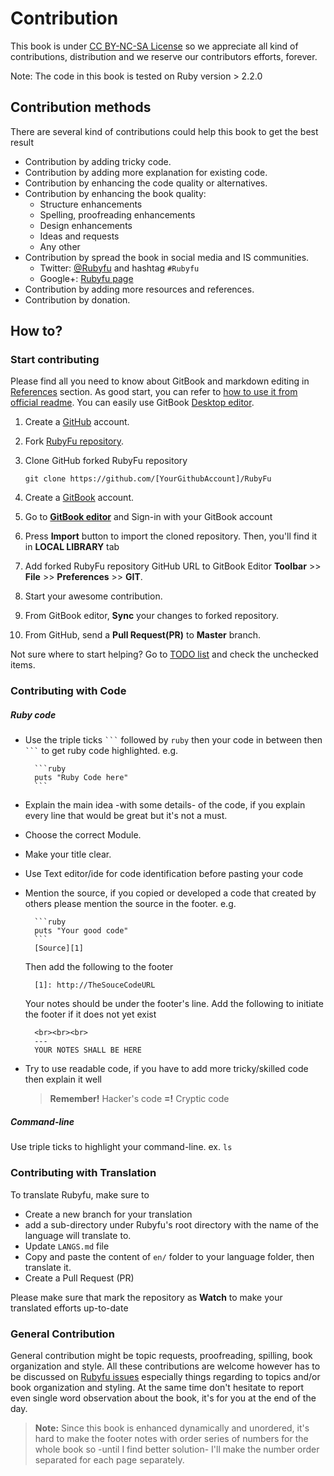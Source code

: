 # Contribution
This book is under [CC BY-NC-SA License][0] so we appreciate all kind of contributions, distribution and we reserve our contributors efforts, forever.

Note: The code in this book is tested on Ruby version > 2.2.0

## Contribution methods
There are several kind of contributions could help this book to get the best result

* Contribution by adding tricky code.
* Contribution by adding more explanation for existing code.
* Contribution by enhancing the code quality or alternatives.
* Contribution by enhancing the book quality:
    * Structure enhancements
    * Spelling, proofreading enhancements
    * Design enhancements
    * Ideas and requests
    * Any other
* Contribution by spread the book in social media and IS communities.
    * Twitter: [@Rubyfu][8] and hashtag `#Rubyfu`
    * Google+: [Rubyfu page][9]
* Contribution by adding more resources and references.
* Contribution by donation.


## How to?

### Start contributing
Please find all you need to know about GitBook and markdown editing in [References][1] section. As good start, you can refer to [how to use it from official readme][2]. You can easily use GitBook [Desktop editor][3].

1. Create a [GitHub][5] account.
2. Fork [RubyFu repository][4].
3. Clone GitHub forked RubyFu repository
   
   `git clone https://github.com/[YourGithubAccount]/RubyFu` 
4. Create a [GitBook][6] account.
4. Go to [**GitBook editor**][3] and Sign-in with your GitBook account
5. Press **Import** button to import the cloned repository. Then, you'll find it in **LOCAL LIBRARY** tab
3. Add forked RubyFu repository GitHub URL to GitBook Editor **Toolbar** >> **File** >> **Preferences** >> **GIT**.
4. Start your awesome contribution.
5. From GitBook editor, **Sync** your changes to forked repository.
6. From GitHub, send a **Pull Request(PR)** to **Master** branch.


Not sure where to start helping? Go to [TODO list](contributors/todo.md) and check the unchecked items.

### Contributing with Code

##### Ruby code
* Use the triple ticks ` ``` `  followed by `ruby` then your code in between then ` ``` ` to get ruby code highlighted. e.g.

        ```ruby
        puts "Ruby Code here"
        ```
* Explain the main idea -with some details- of the code, if you explain every line that would be great but it's not a must.
* Choose the correct Module.
* Make your title clear.
* Use Text editor/ide for code identification before pasting your code
* Mention the source, if you copied or developed a code that created by others please mention the source in the footer. e.g.

        ```ruby
        puts "Your good code"
        ```
        [Source][1]
    Then add the following to the footer

        [1]: http://TheSouceCodeURL

    Your notes should be under the footer's line. Add the following to initiate the footer if it does not yet exist

        <br><br><br>
        ---
        YOUR NOTES SHALL BE HERE

* Try to use readable code, if you have to add more tricky/skilled code then explain it well
    > **Remember!** Hacker's code **=!** Cryptic code


##### Command-line
Use triple ticks to highlight your command-line. ex. 
    ```
    ls
    ``` 

### Contributing with Translation 
To translate Rubyfu, make sure to 
- Create a new branch for your translation 
- add a sub-directory under Rubyfu's root directory with the name of the language will translate to. 
- Update `LANGS.md` file 
- Copy and paste the content of `en/` folder to your language folder, then translate it.
- Create a Pull Request (PR)

Please make sure that mark the repository as **Watch** to make your translated efforts up-to-date 

### General Contribution
General contribution might be topic requests, proofreading, spilling, book organization and style. All these contributions are welcome however has to be discussed on [Rubyfu issues][7] especially things regarding to topics and/or book organization and styling. At the same time don't hesitate to report even single word observation about the book, it's for you at the end of the day.


> **Note:** Since this book is enhanced dynamically and unordered, it's hard to make the footer notes with order series of numbers for the whole book so -until I find better solution- I'll make the number order separated for each page separately. 


<br><br><br>
---
[0]: https://creativecommons.org/licenses/by-nc-sa/3.0/
[1]: references/README.md
[2]: https://github.com/GitbookIO/gitbook
[3]: https://www.gitbook.com/editor
[4]: https://github.com/rubyfu/RubyFu
[5]: https://github.com
[6]: http://gitbook.com
[7]: https://github.com/rubyfu/RubyFu/issues
[8]: https://twitter.com/Rubyfu
[9]: https://plus.google.com/114358908164154763697




